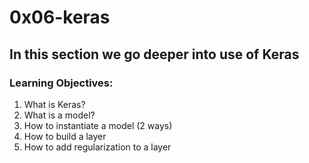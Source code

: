 # 0x06-keras
## In this section we go deeper into use of Keras
### Learning Objectives:
1. What is Keras?
2. What is a model?
3. How to instantiate a model (2 ways)
4. How to build a layer
5. How to add regularization to a layer

